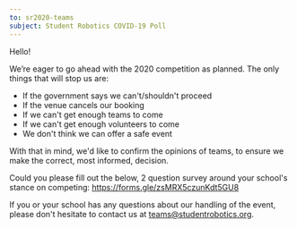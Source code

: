 ```yaml
---
to: sr2020-teams
subject: Student Robotics COVID-19 Poll
---
```


Hello!

We’re eager to go ahead with the 2020 competition as planned. The only things that will stop us are:

- If the government says we can't/shouldn't proceed
- If the venue cancels our booking
- If we can't get enough teams to come
- If we can't get enough volunteers to come
- We don't think we can offer a safe event

With that in mind, we'd like to confirm the opinions of teams, to ensure we make the correct, most informed, decision.

Could you please fill out the below, 2 question survey around your school's stance on competing: https://forms.gle/zsMRX5czunKdt5GU8

If you or your school has any questions about our handling of the event, please don't hesitate to contact us at teams@studentrobotics.org.

